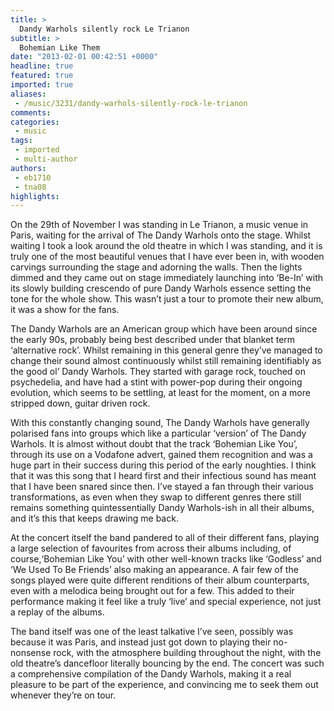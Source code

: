 ```yaml
---
title: >
  Dandy Warhols silently rock Le Trianon
subtitle: >
  Bohemian Like Them
date: "2013-02-01 00:42:51 +0000"
headline: true
featured: true
imported: true
aliases:
 - /music/3231/dandy-warhols-silently-rock-le-trianon
comments:
categories:
 - music
tags:
 - imported
 - multi-author
authors:
 - eb1710
 - tna08
highlights:
---
```


On the 29th of November I was standing in Le Trianon, a music venue in Paris, waiting for the arrival of The Dandy Warhols onto the stage. Whilst waiting I took a look around the old theatre in which I was standing, and it is truly one of the most beautiful venues that I have ever been in, with wooden carvings surrounding the stage and adorning the walls. Then the lights dimmed and they came out on stage immediately launching into ‘Be-In’ with its slowly building crescendo of pure Dandy Warhols essence setting the tone for the whole show. This wasn’t just a tour to promote their new album, it was a show for the fans.

The Dandy Warhols are an American group which have been around since the early 90s, probably being best described under that blanket term ‘alternative rock’. Whilst remaining in this general genre they’ve managed to change their sound almost continuously whilst still remaining identifiably as the good ol’ Dandy Warhols. They started with garage rock, touched on psychedelia, and have had a stint with power-pop during their ongoing evolution, which seems to be settling, at least for the moment, on a more stripped down, guitar driven rock.

With this constantly changing sound, The Dandy Warhols have generally polarised fans into groups which like a particular ‘version’ of The Dandy Warhols. It is almost without doubt that the track ‘Bohemian Like You’, through its use on a Vodafone advert, gained them recognition and was a huge part in their success during this period of the early noughties. I think that it was this song that I heard first and their infectious sound has meant that I have been snared since then. I’ve stayed a fan through their various transformations, as even when they swap to different genres there still remains something quintessentially Dandy Warhols-ish in all their albums, and it’s this that keeps drawing me back.

At the concert itself the band pandered to all of their different fans, playing a large selection of favourites from across their albums including, of course,‘Bohemian Like You’ with other well-known tracks like ‘Godless’ and ‘We Used To Be Friends’ also making an appearance. A fair few of the songs played were quite different renditions of their album counterparts, even with a melodica being brought out for a few. This added to their performance making it feel like a truly ‘live’ and special experience, not just a replay of the albums.

The band itself was one of the least talkative I’ve seen, possibly was because it was Paris, and instead just got down to playing their no-nonsense rock, with the atmosphere building throughout the night, with the old theatre’s dancefloor literally bouncing by the end. The concert was such a comprehensive compilation of the Dandy Warhols, making it a real pleasure to be part of the experience, and convincing me to seek them out whenever they’re on tour.

